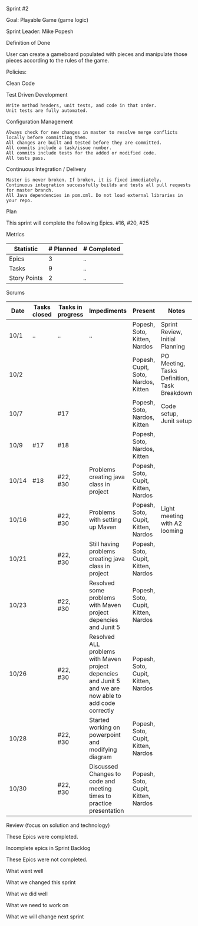 Sprint #2

Goal: Playable Game (game logic)

Sprint Leader: Mike Popesh

Definition of Done

User can create a gameboard populated with pieces and manipulate those pieces according to the rules of the game.

Policies:

Clean Code


Test Driven Development

    Write method headers, unit tests, and code in that order.
    Unit tests are fully automated.
   
Configuration Management

    Always check for new changes in master to resolve merge conflicts locally before committing them.
    All changes are built and tested before they are committed.
    All commits include a task/issue number.
    All commits include tests for the added or modified code.
    All tests pass.

Continuous Integration / Delivery

    Master is never broken. If broken, it is fixed immediately.
    Continuous integration successfully builds and tests all pull requests for master branch.
    All Java dependencies in pom.xml. Do not load external libraries in your repo.

Plan

This sprint will complete the following Epics.
#16, #20, #25


Metrics

| Statistic |	# Planned |	# Completed |
|---|---|---|
|Epics |3|..|	    
|Tasks |9|..|
|Story Points|2|..|


Scrums

|Date |	Tasks closed |Tasks in progress |	Impediments  | Present   | Notes |
|---|---|---|---|---|---|
|10/1 |   ..  |        ..        |          ..          |  Popesh, Soto, Kitten, Nardos    |  Sprint Review, Initial Planning |
|10/2||||Popesh, Cupit, Soto, Nardos, Kitten  | PO Meeting, Tasks Definition, Task Breakdown |
|10/7||#17||Popesh, Soto, Nardos, Kitten |Code setup, Junit setup|
|10/9|#17|#18||Popesh, Soto, Nardos, Kitten||
|10/14|#18|#22, #30|Problems creating java class in project|Popesh, Soto, Cupit, Kitten, Nardos||
|10/16||#22, #30|Problems with setting up Maven|Popesh, Soto, Cupit, Kitten, Nardos|Light meeting with A2 looming|
|10/21||#22, #30|Still having problems creating java class in project|Popesh, Soto, Cupit, Kitten, Nardos||
|10/23||#22, #30|Resolved some problems with Maven project depencies and Junit 5|Popesh, Soto, Cupit, Kitten, Nardos||
|10/26||#22, #30|Resolved ALL problems with Maven project depencies and Junit 5 and we are now able to add code correctly |Popesh, Soto, Cupit, Kitten, Nardos||
|10/28||#22, #30|Started working on powerpoint and modifying diagram|Popesh, Soto, Cupit, Kitten, Nardos||
|10/30||#22, #30|Discussed Changes to code and meeting times to practice presentation|Popesh, Soto, Cupit, Kitten, Nardos||

Review (focus on solution and technology)


These Epics were completed.


Incomplete epics in Sprint Backlog

These Epics were not completed.

What went well

What we changed this sprint

What we did well

What we need to work on

What we will change next sprint
